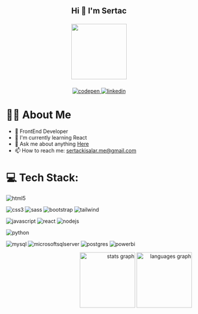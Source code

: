 <h2 align="center" font-size="bold">Hi 👋 I'm Sertac </h2>

###

<div align="center">
  <img height="150" src=""  />
</div>

###

 <p align="center">
  <a href="https://codepen.io/srtcode">
    <img src="https://img.shields.io/badge/Codepen-000000?style=for-the-badge&logo=codepen&logoColor=white" alt="codepen">
  </a>
  <a href="https://www.linkedin.com/in/sertac-kisalar">
    <img src="https://img.shields.io/badge/linkedin-0A66C2?style=for-the-badge&logo=linkedin&logoColor=white" alt="linkedin">
  </a>
</p>

###


#  :man_technologist: About Me

- 💼 FrontEnd Developer
- 🧠 I'm currently learning React            
- 💬 Ask me about anything [Here](https://github.com/sertackisalar/sertackisalar/issues)
- 📫 How to reach me: [sertackisalar.me@gmail.com](mailto:sertackisalar.me@gmail.com)

###
# 💻 Tech Stack:
<div align="center">
  <div align="left">
<p align="left">
  <img src="https://img.shields.io/badge/html5-%23E34F26.svg?style=for-the-badge&logo=html5&logoColor=white" alt="html5">
</p>
<p align="left">
  <img src="https://img.shields.io/badge/css3-%231572B6.svg?style=for-the-badge&logo=css3&logoColor=white" alt="css3">
  <img src="https://img.shields.io/badge/SASS-hotpink.svg?style=for-the-badge&logo=SASS&logoColor=white" alt="sass">
  <img src="https://img.shields.io/badge/bootstrap-%238511FA.svg?style=for-the-badge&logo=bootstrap&logoColor=white" alt="bootstrap">
  <img src="https://img.shields.io/badge/tailwindcss-%2338B2AC.svg?style=for-the-badge&logo=tailwind-css&logoColor=white" alt="tailwind">
</p>
<p align="left">
  <img src="https://img.shields.io/badge/javascript-%23323330.svg?style=for-the-badge&logo=javascript&logoColor=%23F7DF1E" alt="javascript">
  <img src="https://img.shields.io/badge/react-%2320232a.svg?style=for-the-badge&logo=react&logoColor=%2361DAFB" alt="react">
  <img src="https://img.shields.io/badge/node.js-6DA55F?style=for-the-badge&logo=node.js&logoColor=white" alt="nodejs">
</p>
<p align="left">
  <img src="https://img.shields.io/badge/python-3670A0?style=for-the-badge&logo=python&logoColor=ffdd54" alt="python">
</p>
<p align="left">
  <img src="https://img.shields.io/badge/mysql-%2300000f.svg?style=for-the-badge&logo=mysql&logoColor=white" alt="mysql">
  <img src="https://img.shields.io/badge/MS%20SQL-CC2927?style=for-the-badge&logo=microsoft%20sql%20server&logoColor=white" alt="microsoftsqlserver">
  <img src="https://img.shields.io/badge/postgres-%23316192.svg?style=for-the-badge&logo=postgresql&logoColor=white" alt="postgres">
  <img src="https://img.shields.io/badge/power_bi-F2C811?style=for-the-badge&logo=powerbi&logoColor=black" alt="powerbi">
</p>
  </div>
  <div align="right">
      <img src="https://github-readme-stats.vercel.app/api?username=maurodesouza&hide_title=false&hide_rank=false&show_icons=true&include_all_commits=true&count_private=true&disable_animations=false&theme=dracula&locale=en&hide_border=false" height="150" alt="stats graph"  />
  <img src="https://github-readme-stats.vercel.app/api/top-langs?username=maurodesouza&locale=en&hide_title=false&layout=compact&card_width=320&langs_count=5&theme=dracula&hide_border=false" height="150" alt="languages graph"  />
  </div>
</div>








###





